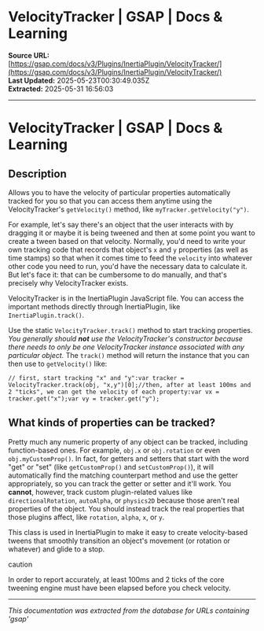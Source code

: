 # VelocityTracker | GSAP | Docs & Learning

**Source URL:** [https://gsap.com/docs/v3/Plugins/InertiaPlugin/VelocityTracker/](https://gsap.com/docs/v3/Plugins/InertiaPlugin/VelocityTracker/)  
**Last Updated:** 2025-05-23T00:30:49.035Z  
**Extracted:** 2025-05-31 16:56:03

---

# VelocityTracker | GSAP | Docs & Learning

## Description[​](#description "Direct link to Description")

Allows you to have the velocity of particular properties automatically tracked for you so that you can access them anytime using the VelocityTracker's `getVelocity()` method, like `myTracker.getVelocity("y")`.

For example, let's say there's an object that the user interacts with by dragging it or maybe it is being tweened and then at some point you want to create a tween based on that velocity. Normally, you'd need to write your own tracking code that records that object's `x` and `y` properties (as well as time stamps) so that when it comes time to feed the `velocity` into whatever other code you need to run, you'd have the necessary data to calculate it. But let's face it: that can be cumbersome to do manually, and that's precisely why VelocityTracker exists.

VelocityTracker is in the InertiaPlugin JavaScript file. You can access the important methods directly through InertiaPlugin, like `InertiaPlugin.track()`.

Use the static `VelocityTracker.track()` method to start tracking properties. _You generally should **not** use the VelocityTracker's constructor because there needs to only be one VelocityTracker instance associated with any particular object._ The `track()` method will return the instance that you can then use to `getVelocity()` like:

```
// first, start tracking "x" and "y":var tracker = VelocityTracker.track(obj, "x,y")[0];//then, after at least 100ms and 2 "ticks", we can get the velocity of each property:var vx = tracker.get("x");var vy = tracker.get("y");
```

## What kinds of properties can be tracked?[​](#what-kinds-of-properties-can-be-tracked "Direct link to What kinds of properties can be tracked?")

Pretty much any numeric property of any object can be tracked, including function-based ones. For example, `obj.x` or `obj.rotation` or even `obj.myCustomProp()`. In fact, for getters and setters that start with the word "get" or "set" (like `getCustomProp()` and `setCustomProp()`), it will automatically find the matching counterpart method and use the getter appropriately, so you can track the getter or setter and it'll work. You **cannot**, however, track custom plugin-related values like `directionalRotation`, `autoAlpha`, or `physics2D` because those aren't real properties of the object. You should instead track the real properties that those plugins affect, like `rotation`, `alpha`, `x`, or `y`.

This class is used in InertiaPlugin to make it easy to create velocity-based tweens that smoothly transition an object's movement (or rotation or whatever) and glide to a stop.

caution

In order to report accurately, at least 100ms and 2 ticks of the core tweening engine must have been elapsed before you check velocity.

---

*This documentation was extracted from the database for URLs containing 'gsap'*
